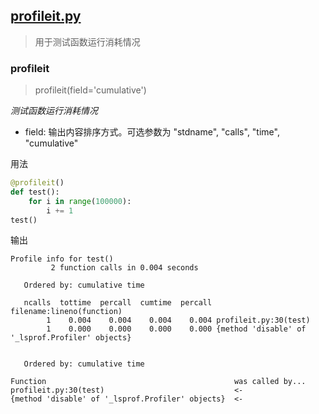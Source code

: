 
## [profileit.py](https://github.com/chenjiandongx/python-utils/blob/master/utils/profileit.py)

> 用于测试函数运行消耗情况

### profileit
> profileit(field='cumulative')

*测试函数运行消耗情况*

* field: 输出内容排序方式。可选参数为 "stdname", "calls", "time", "cumulative"

用法
```python
@profileit()
def test():
    for i in range(100000):
        i += 1
test()
```

输出
```shell
Profile info for test()
         2 function calls in 0.004 seconds

   Ordered by: cumulative time

   ncalls  tottime  percall  cumtime  percall filename:lineno(function)
        1    0.004    0.004    0.004    0.004 profileit.py:30(test)
        1    0.000    0.000    0.000    0.000 {method 'disable' of '_lsprof.Profiler' objects}


   Ordered by: cumulative time

Function                                          was called by...
profileit.py:30(test)                             <-
{method 'disable' of '_lsprof.Profiler' objects}  <-
```
